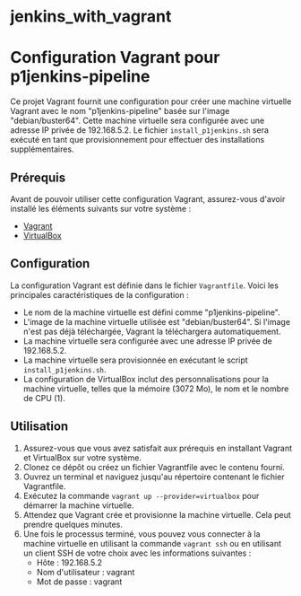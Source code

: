 # jenkins_with_vagrant

# Configuration Vagrant pour p1jenkins-pipeline

Ce projet Vagrant fournit une configuration pour créer une machine virtuelle Vagrant avec le nom "p1jenkins-pipeline" basée sur l'image "debian/buster64". Cette machine virtuelle sera configurée avec une adresse IP privée de 192.168.5.2. Le fichier `install_p1jenkins.sh` sera exécuté en tant que provisionnement pour effectuer des installations supplémentaires.

## Prérequis

Avant de pouvoir utiliser cette configuration Vagrant, assurez-vous d'avoir installé les éléments suivants sur votre système :

- [Vagrant](https://www.vagrantup.com/downloads)
- [VirtualBox](https://www.virtualbox.org/wiki/Downloads)

## Configuration

La configuration Vagrant est définie dans le fichier `Vagrantfile`. Voici les principales caractéristiques de la configuration :

- Le nom de la machine virtuelle est défini comme "p1jenkins-pipeline".
- L'image de la machine virtuelle utilisée est "debian/buster64". Si l'image n'est pas déjà téléchargée, Vagrant la téléchargera automatiquement.
- La machine virtuelle sera configurée avec une adresse IP privée de 192.168.5.2.
- La machine virtuelle sera provisionnée en exécutant le script `install_p1jenkins.sh`.
- La configuration de VirtualBox inclut des personnalisations pour la machine virtuelle, telles que la mémoire (3072 Mo), le nom et le nombre de CPU (1).

## Utilisation

1. Assurez-vous que vous avez satisfait aux prérequis en installant Vagrant et VirtualBox sur votre système.
2. Clonez ce dépôt ou créez un fichier Vagrantfile avec le contenu fourni.
3. Ouvrez un terminal et naviguez jusqu'au répertoire contenant le fichier Vagrantfile.
4. Exécutez la commande `vagrant up --provider=virtualbox` pour démarrer la machine virtuelle.
5. Attendez que Vagrant crée et provisionne la machine virtuelle. Cela peut prendre quelques minutes.
6. Une fois le processus terminé, vous pouvez vous connecter à la machine virtuelle en utilisant la commande `vagrant ssh` ou en utilisant un client SSH de votre choix avec les informations suivantes :
   - Hôte : 192.168.5.2
   - Nom d'utilisateur : vagrant
   - Mot de passe : vagrant
